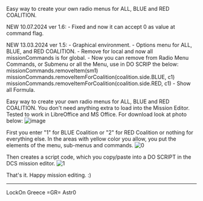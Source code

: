 Easy way to create your own radio menus for ALL, BLUE and RED COALITION.

   NEW 10.07.2024 ver 1.6:
      - Fixed and now it can accept 0 as value at command flag.
	  
   NEW 13.03.2024 ver 1.5:
      - Graphical environment.
      - Options menu for ALL, BLUE, and RED COALITION.
      - Remove for local and now all missionCommands is for global.
      - Now you can remove from Radio Menu Commands, or Submenu or all the Μenu, use in DO SCRIP the below:
                   missionCommands.removeItem(sm1)
           missionCommands.removeItemForCoalition(coalition.side.BLUE, c1)
           missionCommands.removeItemForCoalition(coalition.side.RED, c1)
      - Show all Formula.

Easy way to create your own radio menus for ALL, BLUE and RED COALITION.
You don't need anything extra to load into the Mission Editor.
Tested to work in LibreOffice and MS Office.
For download look at photo below:
![image](https://github.com/astrolavos1998/RADIO-MENU-CREATOR/assets/25374331/ee4acdb9-df82-4faf-8914-20ad16fea49e)

First you enter "1" for BLUE Coalition or "2" for RED Coalition or nothing for everything else. In the areas with yellow color you allow, you put the elements of the menu, sub-menus and commands.
![0](https://github.com/astrolavos1998/RADIO-MENU-CREATOR/assets/25374331/6025edec-6f59-4295-adcf-72b9f81eaebc)

Then creates a script code, which you copy/paste into a DO SCRIPT in the DCS mission editor.
![1](https://github.com/astrolavos1998/RADIO-MENU-CREATOR/assets/25374331/fad353ce-86d0-4368-8530-32fa308390a5)

That's it.
Happy mission editing. :)
 


_______________________________
LockOn Greece       =GR= Astr0
